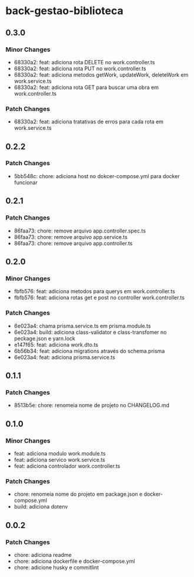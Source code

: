 # back-gestao-biblioteca

## 0.3.0

### Minor Changes

- 68330a2: feat: adiciona rota DELETE no work.controller.ts
- 68330a2: feat: adiciona rota PUT no work.controller.ts
- 68330a2: feat: adiciona metodos getWork, updateWork, deleteWork em work.service.ts
- 68330a2: feat: adiciona rota GET para buscar uma obra em work.controller.ts

### Patch Changes

- 68330a2: feat: adiciona tratativas de erros para cada rota em work.service.ts

## 0.2.2

### Patch Changes

- 5bb548c: chore: adiciona host no dokcer-compose.yml para docker funcionar

## 0.2.1

### Patch Changes

- 86faa73: chore: remove arquivo app.controller.spec.ts
- 86faa73: chore: remove arquivo app.service.ts
- 86faa73: chore: remove arquivo app.controller.ts

## 0.2.0

### Minor Changes

- fbfb576: feat: adiciona metodos para querys em work.controller.ts
- fbfb576: feat: adiciona rotas get e post no controller work.controller.ts

### Patch Changes

- 6e023a4: chama prisma.service.ts em prisma.module.ts
- 6e023a4: build: adiciona class-validator e class-transfomer no peckage.json e yarn.lock
- e147f65: feat: adiciona work.dto.ts
- 6b56b34: feat: adiciona migrations através do schema.prisma
- 6e023a4: feat: adiciona prisma.service.ts

## 0.1.1

### Patch Changes

- 8513b5e: chore: renomeia nome de projeto no CHANGELOG.md

## 0.1.0

### Minor Changes

- feat: adiciona modulo work.module.ts
- feat: adiciona servico work.service.ts
- feat: adiciona controlador work.controller.ts

### Patch Changes

- chore: renomeia nome do projeto em package.json e docker-compose.yml
- build: adiciona dotenv

## 0.0.2

### Patch Changes

- chore: adiciona readme
- chore: adiciona dockerfile e docker-compose.yml
- chore: adicione husky e commitlint
